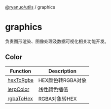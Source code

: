 [@ryanuo/utils](../index.md) / graphics

# graphics

负责图形渲染、图像处理及数据可视化相关功能开发。

## Color

| Function | Description |
| ------ | ------ |
| [hexToRgba](functions/hexToRgba.md) | HEX颜色转RGBA对象 |
| [lerpColor](functions/lerpColor.md) | 线性颜色插值 |
| [rgbaToHex](functions/rgbaToHex.md) | RGBA对象转HEX |
